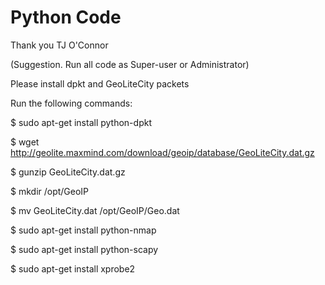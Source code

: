 # Python Code
Thank you TJ O'Connor
 
(Suggestion. Run all code as Super-user or Administrator)

Please install dpkt and GeoLiteCity packets

Run the following commands:

  $ sudo apt-get install python-dpkt
  
  $ wget http://geolite.maxmind.com/download/geoip/database/GeoLiteCity.dat.gz
  
  $ gunzip GeoLiteCity.dat.gz
  
  $ mkdir /opt/GeoIP
  
  $ mv GeoLiteCity.dat /opt/GeoIP/Geo.dat
  
  $ sudo apt-get install python-nmap
  
  $ sudo apt-get install python-scapy
  
  $ sudo apt-get install xprobe2
